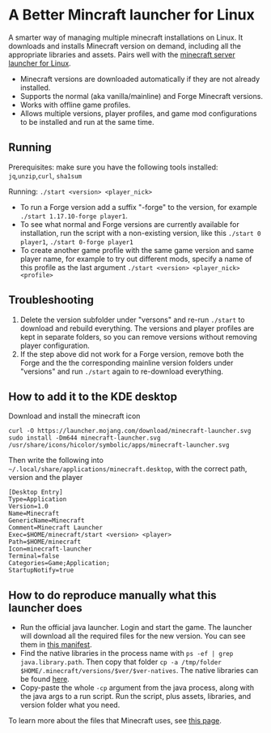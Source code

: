 # A Better Mincraft launcher for Linux

A smarter way of managing multiple minecraft installations on Linux. It downloads and installs Minecraft version on demand, including all the appropriate libraries and assets.
Pairs well with the [minecraft server launcher for Linux](https://github.com/alexivkin/minecraft-server-container).

* Minecraft versions are downloaded automatically if they are not already installed.
* Supports the normal (aka vanilla/mainline) and Forge Minecraft versions.
* Works with offline game profiles.
* Allows multiple versions, player profiles, and game mod configurations to be installed and run at the same time.

## Running

Prerequisites: make sure you have the following tools installed: `jq`,`unzip`,`curl`, `sha1sum`

Running: `./start <version> <player_nick>`

* To run a Forge version add a suffix "-forge" to the version, for example `./start 1.17.10-forge player1`.
* To see what normal and Forge versions are currently available for installation, run the script with a non-existing version, like this `./start 0 player1`, `./start 0-forge player1`
* To create another game profile with the same game version and same player name, for example to try out different mods, specify a name of this profile as the last argument `./start <version> <player_nick> <profile>`

## Troubleshooting

1. Delete the version subfolder under "versons" and re-run `./start` to download and rebuild everything. The versions and player profiles are kept in separate folders, so you can remove versions without removing player configuration.
2. If the step above did not work for a Forge version, remove both the Forge and the the corresponding mainline version folders under "versions" and run `./start` again to re-download everything.

## How to add it to the KDE desktop

Download and install the minecraft icon

```
curl -O https://launcher.mojang.com/download/minecraft-launcher.svg
sudo install -Dm644 minecraft-launcher.svg /usr/share/icons/hicolor/symbolic/apps/minecraft-launcher.svg
```

Then write the following into `~/.local/share/applications/minecraft.desktop`, with the correct path, version and the player

```
[Desktop Entry]
Type=Application
Version=1.0
Name=Minecraft
GenericName=Minecraft
Comment=Minecraft Launcher
Exec=$HOME/minecraft/start <version> <player>
Path=$HOME/minecraft
Icon=minecraft-launcher
Terminal=false
Categories=Game;Application;
StartupNotify=true
```

## How to do reproduce manually what this launcher does

* Run the official java launcher. Login and start the game. The launcher will download all the required files for the new version. You can see them in [this manifest](https://launchermeta.mojang.com/mc/game/version_manifest.json).
* Find the native libraries in the process name with `ps -ef | grep java.library.path`. Then copy that folder `cp -a /tmp/folder $HOME/.minecraft/versions/$ver/$ver-natives`. The native libraries can be found [here](https://libraries.minecraft.net/).
* Copy-paste the whole `-cp` argument from the java process, along with the java args to a run script. Run the script, plus assets, libraries, and version folder what you need.

To learn more about the files that Minecraft uses, see [this page](https://wiki.vg/Game_files).
